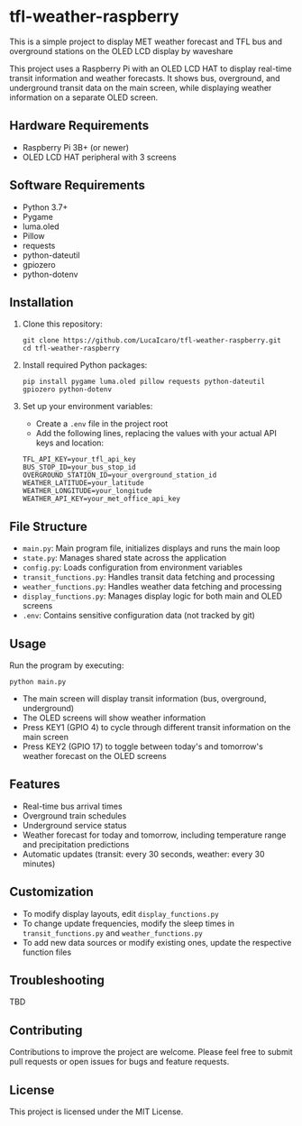 # tfl-weather-raspberry
This is a simple project to display MET weather forecast and TFL bus and overground stations on the OLED LCD display by waveshare

This project uses a Raspberry Pi with an OLED LCD HAT to display real-time transit information and weather forecasts. It shows bus, overground, and underground transit data on the main screen, while displaying weather information on a separate OLED screen.

## Hardware Requirements

- Raspberry Pi 3B+ (or newer)
- OLED LCD HAT peripheral with 3 screens

## Software Requirements

- Python 3.7+
- Pygame
- luma.oled
- Pillow
- requests
- python-dateutil
- gpiozero
- python-dotenv

## Installation

1. Clone this repository:
   ```
   git clone https://github.com/LucaIcaro/tfl-weather-raspberry.git
   cd tfl-weather-raspberry
   ```

2. Install required Python packages:
   ```
   pip install pygame luma.oled pillow requests python-dateutil gpiozero python-dotenv
   ```

3. Set up your environment variables:
   - Create a `.env` file in the project root
   - Add the following lines, replacing the values with your actual API keys and location:
   ```
   TFL_API_KEY=your_tfl_api_key
   BUS_STOP_ID=your_bus_stop_id
   OVERGROUND_STATION_ID=your_overground_station_id
   WEATHER_LATITUDE=your_latitude
   WEATHER_LONGITUDE=your_longitude
   WEATHER_API_KEY=your_met_office_api_key
   ```

## File Structure

- `main.py`: Main program file, initializes displays and runs the main loop
- `state.py`: Manages shared state across the application
- `config.py`: Loads configuration from environment variables
- `transit_functions.py`: Handles transit data fetching and processing
- `weather_functions.py`: Handles weather data fetching and processing
- `display_functions.py`: Manages display logic for both main and OLED screens
- `.env`: Contains sensitive configuration data (not tracked by git)

## Usage

Run the program by executing:

```
python main.py
```

- The main screen will display transit information (bus, overground, underground)
- The OLED screens will show weather information
- Press KEY1 (GPIO 4) to cycle through different transit information on the main screen
- Press KEY2 (GPIO 17) to toggle between today's and tomorrow's weather forecast on the OLED screens

## Features

- Real-time bus arrival times
- Overground train schedules
- Underground service status
- Weather forecast for today and tomorrow, including temperature range and precipitation predictions
- Automatic updates (transit: every 30 seconds, weather: every 30 minutes)

## Customization

- To modify display layouts, edit `display_functions.py`
- To change update frequencies, modify the sleep times in `transit_functions.py` and `weather_functions.py`
- To add new data sources or modify existing ones, update the respective function files

## Troubleshooting

TBD

## Contributing

Contributions to improve the project are welcome. Please feel free to submit pull requests or open issues for bugs and feature requests.

## License

This project is licensed under the MIT License.
